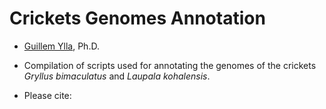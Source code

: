 # Crickets Genomes Annotation

- [Guillem Ylla](https://guillemylla.github.io/), Ph.D.

- Compilation of scripts used for annotating the genomes of the crickets *Gryllus bimaculatus* and *Laupala kohalensis*.

- Please cite:



 


